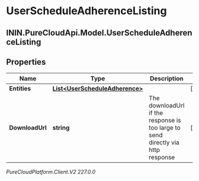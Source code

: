 # UserScheduleAdherenceListing

## ININ.PureCloudApi.Model.UserScheduleAdherenceListing

## Properties

|Name | Type | Description | Notes|
|------------ | ------------- | ------------- | -------------|
| **Entities** | [**List&lt;UserScheduleAdherence&gt;**](UserScheduleAdherence) |  | [optional] |
| **DownloadUrl** | **string** | The downloadUrl if the response is too large to send directly via http response | [optional] |



_PureCloudPlatform.Client.V2 227.0.0_
